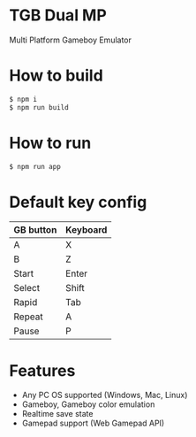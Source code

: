 # TGB Dual MP
Multi Platform Gameboy Emulator

# How to build

```bash
$ npm i
$ npm run build
```

# How to run

```bash
$ npm run app
```

# Default key config

|GB button|Keyboard|
|---------|--------|
|A        |X       |
|B        |Z       |
|Start    |Enter   |
|Select   |Shift   |
|Rapid    |Tab     |
|Repeat   |A       |
|Pause    |P       |

# Features

- Any PC OS supported (Windows, Mac, Linux)
- Gameboy, Gameboy color emulation
- Realtime save state
- Gamepad support (Web Gamepad API)
